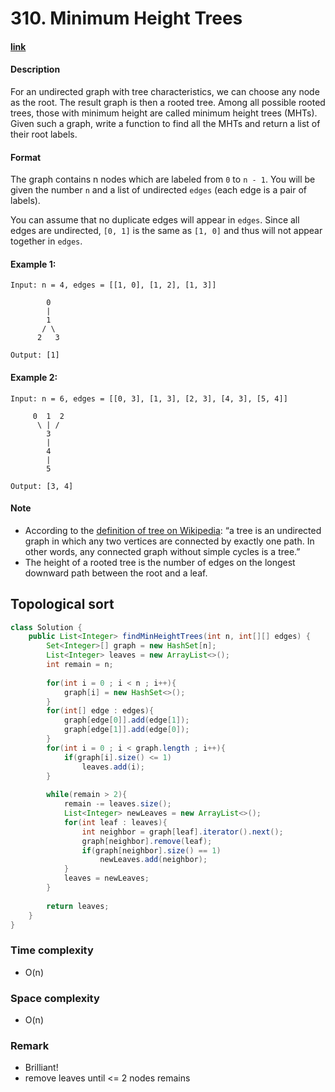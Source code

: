 # 310. Minimum Height Trees

#### [link](https://leetcode.com/problems/minimum-height-trees/)

#### Description
For an undirected graph with tree characteristics, we can choose any node as the root. The result graph is then a rooted tree. Among all possible rooted trees, those with minimum height are called minimum height trees (MHTs). Given such a graph, write a function to find all the MHTs and return a list of their root labels.

#### Format
The graph contains n nodes which are labeled from `0` to `n - 1`. You will be given the number `n` and a list of undirected `edges` (each edge is a pair of labels).

You can assume that no duplicate edges will appear in `edges`. Since all edges are undirected, `[0, 1]` is the same as `[1, 0]` and thus will not appear together in `edges`.

#### Example 1:
```
Input: n = 4, edges = [[1, 0], [1, 2], [1, 3]]

        0
        |
        1
       / \
      2   3 

Output: [1]
```
#### Example 2:
```
Input: n = 6, edges = [[0, 3], [1, 3], [2, 3], [4, 3], [5, 4]]

     0  1  2
      \ | /
        3
        |
        4
        |
        5 

Output: [3, 4]
```

#### Note
* According to the [definition of tree on Wikipedia](https://en.wikipedia.org/wiki/Tree_(graph_theory)): “a tree is an undirected graph in which any two vertices are connected by exactly one path. In other words, any connected graph without simple cycles is a tree.”
* The height of a rooted tree is the number of edges on the longest downward path between the root and a leaf.

## Topological sort
```java
class Solution {
    public List<Integer> findMinHeightTrees(int n, int[][] edges) {
        Set<Integer>[] graph = new HashSet[n];
        List<Integer> leaves = new ArrayList<>();
        int remain = n;
            
        for(int i = 0 ; i < n ; i++){
            graph[i] = new HashSet<>();
        }
        for(int[] edge : edges){
            graph[edge[0]].add(edge[1]);
            graph[edge[1]].add(edge[0]);
        }
        for(int i = 0 ; i < graph.length ; i++){
            if(graph[i].size() <= 1)
                leaves.add(i);
        }
        
        while(remain > 2){
            remain -= leaves.size();
            List<Integer> newLeaves = new ArrayList<>();
            for(int leaf : leaves){
                int neighbor = graph[leaf].iterator().next();
                graph[neighbor].remove(leaf);
                if(graph[neighbor].size() == 1)
                    newLeaves.add(neighbor);
            }
            leaves = newLeaves;
        }
        
        return leaves;
    }
}
```
### Time complexity
* O(n)
### Space complexity
* O(n)
### Remark
* Brilliant!
* remove leaves until <= 2 nodes remains
